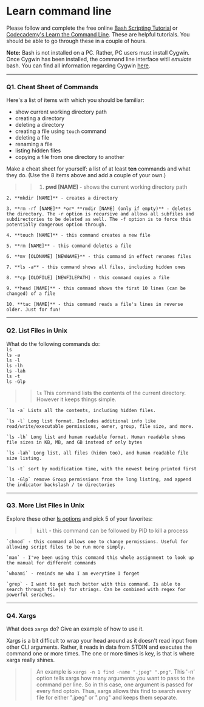 # Learn command line

Please follow and complete the free online [Bash Scripting Tutorial](https://ryanstutorials.net/bash-scripting-tutorial/) or [Codecademy's Learn the Command Line](https://www.codecademy.com/learn/learn-the-command-line). These are helpful tutorials. You should be able to go through these in a couple of hours.

**Note:** Bash is not installed on a PC. Rather, PC users must install Cygwin. Once Cygwin has been installed, the command line interface witll _emulate_ bash. You can find all information regarding Cygwin [here](https://www.cygwin.com/).

---

### Q1.  Cheat Sheet of Commands  

Here's a list of items with which you should be familiar:  
* show current working directory path
* creating a directory
* deleting a directory
* creating a file using `touch` command
* deleting a file
* renaming a file
* listing hidden files
* copying a file from one directory to another

Make a cheat sheet for yourself: a list of at least **ten** commands and what they do.  (Use the 8 items above and add a couple of your own.)  

> > 1. **pwd [NAME]** - shows the current working directory path

    2. **mkdir [NAME]** - creates a directory

    3. **rm -rf [NAME]** *or* **rmdir [NAME] (only if empty)** - deletes the directory. The -r option is recursive and allows all subfiles and subdirectories to be deleted as well. The -f option is to force this potentially dangerous option through.

    4. **touch [NAME]** - this command creates a new file

    5. **rm [NAME]** - this command deletes a file

    6. **mv [OLDNAME] [NEWNAME}** - this command in effect renames files

    7. **ls -a** - this command shows all files, including hidden ones

    8. **cp [OLDFILE] [NEWFILEPATH] - this command copies a file

    9. **head [NAME]** - this command shows the first 10 lines (can be changed) of a file

    10. **tac [NAME]** - this command reads a file's lines in reverse older. Just for fun!


---

### Q2.  List Files in Unix   

What do the following commands do:  
`ls`  
`ls -a`  
`ls -l`  
`ls -lh`  
`ls -lah`  
`ls -t`  
`ls -Glp`  

> > `ls` This command lists the contents of the current directory. However it keeps things simple.

    `ls -a` Lists all the contents, including hidden files.

    `ls -l` Long list format. Includes additional info like read/write/executable permissions, owner, group, file size, and more.

    `ls -lh` Long list and human readable format. Human readable shows file sizes in KB, MB, and GB instead of only bytes

    `ls -lah` Long list, all files (hiden too), and human readable file size listing.

    `ls -t` sort by modification time, with the newest being printed first

    `ls -Glp` remove Group permissions from the long listing, and append the indicator backslash / to directories


---

### Q3.  More List Files in Unix  

Explore these other [ls options](http://www.techonthenet.com/unix/basic/ls.php) and pick 5 of your favorites:

> > `kill` - this command can be followed by PID to kill a process

    `chmod` - this command allows one to change permissions. Useful for allowing script files to be run more simply.

    `man` - I've been using this command this whole assignment to look up the manual for different commands

    `whoami` - reminds me who I am everytime I forget

    `grep` - I want to get much better with this command. Is able to search through file(s) for strings. Can be combined with regex for powerful seraches.

---

### Q4.  Xargs   

What does `xargs` do? Give an example of how to use it.

Xargs is a bit difficult to wrap your head around as it doesn't read input from other CLI arguments. Rather, it reads in data from STDIN and executes the command one or more times. The one or more times is key, is that is where xargs really shines.

> > An example is `xargs -n 1 find -name ".jpeg" ".png"`. This '-n' option tells xargs how many arguments you want to pass to the command per line. So in this case, one argument is passed for every find optoin. Thus, xargs allows this find to search every file for either ".jpeg" or ".png" and keeps them separate.

 

